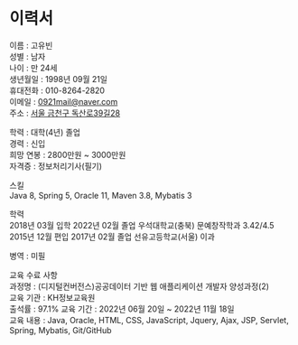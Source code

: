 # 이력서

이름 : 고유빈  
성별 : 남자  
나이 : 만 24세  
생년월일 : 1998년 09월 21일  
휴대전화 : 010-8264-2820  
이메일 : 0921mail@naver.com  
주소 : [서울 금천구 독산로39길28](https://goo.gl/maps/9rJS4sjK3whZA5s36)  
  
학력 : 대학(4년) 졸업  
경력 : 신입  
희망 연봉 : 2800만원 ~ 3000만원  
자격증 : 정보처리기사(필기)  

스킬  
Java 8, Spring 5, Oracle 11, Maven 3.8, Mybatis 3  
  
학력  
2018년 03월 입학 2022년 02월 졸업 우석대학교(충북) 문예창작학과 3.42/4.5  
2015년 12월 편입 2017년 02월 졸업 선유고등학교(서울) 이과  
  
병역 : 미필  
  
교육 수료 사항  
과정명 : (디지털컨버전스)공공데이터 기반 웹 애플리케이션 개발자 양성과정(2)  
교육 기관 : KH정보교육원  
출석률 : 97.1%
교육 기간 : 2022년 06월 20일 ~ 2022년 11월 18일  
교육 내용 : Java, Oracle, HTML, CSS, JavaScript, Jquery, Ajax, JSP, Servlet, Spring, Mybatis, Git/GitHub  
